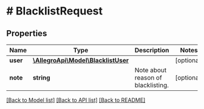 # # BlacklistRequest

## Properties

Name | Type | Description | Notes
------------ | ------------- | ------------- | -------------
**user** | [**\AllegroApi\Model\BlacklistUser**](BlacklistUser.md) |  | [optional]
**note** | **string** | Note about reason of blacklisting. | [optional]

[[Back to Model list]](../../README.md#models) [[Back to API list]](../../README.md#endpoints) [[Back to README]](../../README.md)
